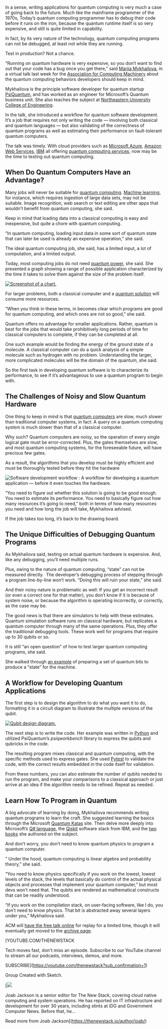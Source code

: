 In a sense, writing applications for quantum computing is very much a case of going back to the future. Much like the mainframe programmer of the 1970s, Today’s quantum computing programmer has to debug their code before it runs on the iron, because the quantum runtime itself is so very expensive, and still is quite limited in capability.

In fact, by its very nature of the technology, quantum computing programs can not be debugged, at least not while they are running.

Test in production? Not a chance.

“Running on quantum hardware is very expensive, so you don’t want to find out that your code has a bug once you get there,” said [Mariia Mykhailova](https://www.linkedin.com/in/mariiamykhailova/), in a virtual talk last week for the [Association for Computing Machinery](https://www.acm.org/about-acm) about the quantum computing behaviors developers should keep in mind.

Mykhailova is the principle software developer for quantum startup [PsiQuantum](https://www.psiquantum.com/software), and has worked as an engineer for Microsoft’s Quantum business unit. She also teaches the subject at [Northeastern University College of Engineering](https://coe.northeastern.edu/people/mykhailova-mariia/).

In the talk, she introduced a workflow for quantum software development. It’s a job that requires not only writing the code — involving both classical and quantum languages — but also validating of the correctness of quantum programs as well as estimating their performance on fault-tolerant quantum computers.

The talk was timely. With cloud providers such as [Microsoft Azure](https://azure.microsoft.com/en-us/solutions/quantum-computing), [Amazon Web Services](https://aws.amazon.com/braket/), [IBM](https://quantum.cloud.ibm.com/) all offering [quantum computing services](https://thenewstack.io/ibm-cracks-code-for-building-fault-tolerant-quantum-computer/), now may be the time to testing out quantum computing.

## When Do Quantum Computers Have an Advantage?

Many jobs will never be suitable for [quantum computing](https://thenewstack.io/why-d-wave-thinks-quantum-is-the-next-step-for-blockchain/). [Machine learning](https://thenewstack.io/machine-learnings-next-frontier-quantum-computing/), for instance, which requires ingestion of large data sets, may not be suitable. Image recognition, web search or text editing are other apps that wouldn’t benefit from quantum computing, she said.

Keep in mind that loading data into a classical computing is easy and inexpensive, but quite a chore with quantum computing.

“In quantum computing, loading input data in some sort of quantum state that can later be used is already an expensive operation,” she said.

The ideal quantum computing job, she said, has a limited input, a lot of computation, and a limited output.

Today, most computing jobs do not need [quantum power](https://thenewstack.io/quantum-computing-use-cases-how-viable-is-it-really/), she said. She presented a graph showing a range of possible application characterized by the time it takes to solve them against the size of the problem itself.

[![Screenshot of a chart. ](https://cdn.thenewstack.io/media/2025/09/14294dde-acm-quantum-mykhailova-00.png)](https://cdn.thenewstack.io/media/2025/09/14294dde-acm-quantum-mykhailova-00.png)

For larger problems, both a classical computer and a [quantum solution](https://thenewstack.io/microsoft-makes-quantum-computing-breakthrough-with-new-chip/) will consume more resources.

“When you think in these terms, in becomes clear which programs are good for quantum computing, and which ones are not so good,” she said.

Quantum offers no advantage for smaller applications. Rather, quantum is best for the jobs that would take prohibitively long periods of time for classical computers to complete, if they can be completed at all.

One such example would be finding the energy of the ground state of a molecule. A classical computer can do a quick analysis of a simple molecule such as hydrogen with no problem. Understanding the larger, more complicated molecules will be the domain of the quantum, she said.

So the first task in developing quantum software is to characterize its performance, to see if it’s advantageous to use a quantum program to begin with.

## The Challenges of Noisy and Slow Quantum Hardware

One thing to keep in mind is that [quantum computers](https://thenewstack.io/googles-quantum-computer-can-exponentially-suppress-errors/) are slow, much slower than traditional computer systems, in fact: A query on a quantum computing system is much slower than that of a classical computer.

Why such? Quantum computers are noisy, so the operation of every single logical gate must be error-corrected. Plus, the gates themselves are slow, and most quantum computing systems, for the foreseeable future, will have precious few gates.

As a result, the algorithms that you develop must be highly efficient and must be thoroughly tested before they hit the hardware

![Software development workflow](https://cdn.thenewstack.io/media/2025/09/e418b20b-acm-quantum-mykhailova-01.png)
:   A workflow for developing a quantum application — before it even touches the hardware.

“You need to figure out whether this solution is going to be good enough. You need to estimate its performance. You need to basically figure out how many resources it’s going to need,” both in terms of how many resources you need and how long the job will take, Mykhailova advised.

If the job takes too long, it’s back to the drawing board.

## The Unique Difficulties of Debugging Quantum Programs

As Mykhailova said, testing on actual quantum hardware is expensive. And, like any debugging, you’ll need multiple runs.

Plus, owing to the nature of quantum computing, “state” can not be measured directly.  The developer’s debugging process of stepping through a program line-by-line won’t work. “Doing this will ruin your state,” she said.

And their noisy nature is problematic as well: If you get an incorrect result (or even a correct one for that matter), you don’t know if it is because of system noise, or because the algorithm is operating incorrectly, or correctly, as the case may be.

The good news is that there are simulators to help with these estimates. Quantum simulation software runs on classical hardware, but replicates a quantum computer through many of the same operations. Plus, they offer the traditional debugging tools. These work well for programs that require up to 30 qubits or so.

It is still “an open question” of how to test larger quantum computing programs, she said.

She walked through [an example](https://www.psiquantum.com/news-import/psiquantum-launches-construct) of preparing a set of quantum bits to produce a “state” for the machine.

## A Workflow for Developing Quantum Applications

The first step is to design the algorithm to do what you want it to do, formatting it in a circuit diagram to illustrate the multiple versions of the qubit.

[![Qubit design diagram.](https://cdn.thenewstack.io/media/2025/09/726e10fa-acm-quantum-mykhailova-03.png)](https://cdn.thenewstack.io/media/2025/09/726e10fa-acm-quantum-mykhailova-03.png)

The next step is to write the code. Her example was written in [Python](https://thenewstack.io/what-is-python/) and utilized PsiQuantum’s *psiqworkbench* library to express the qubits and qubricks in the code.

The resulting program mixes classical and quantum computing, with the specific methods used to express gates. She used [Pytest](https://docs.pytest.org/en/stable/) to validate the code, with the correct results embedded in the code itself for validation.

From these numbers, you can also estimate the number of qubits needed to run the program, and make your comparisons to a classical approach or just arrive at an idea if the algorithm needs to be refined. Repeat as needed.

## Learn How To Program in Quantum

A big advocate of learning by doing, Mykhailova recommends writing quantum programs to learn the craft. She suggested learning the basics through the Microsoft [Quantum Katas](https://quantum.microsoft.com/en-us/tools/quantum-katas) site. Then delve more deeply into Microsoft’s [Q# language](https://learn.microsoft.com/en-us/azure/quantum/qsharp-overview), the [Qiskit](https://www.ibm.com/quantum/qiskit) software stack from IBM, and the [two](https://www.oreilly.com/library/view/q-pocket-guide/9781098108854/) [books](https://www.manning.com/books/quantum-programming-in-depth) she authored on the subject.

And don’t worry, you don’t need to know quantum physics to program a quantum computer.

” Under the hood, quantum computing is linear algebra and probability theory,” she said.

“You need to know physics specifically if you work on the lowest, lowest levels of the stack, the levels that basically do control of the actual physical objects and processes that implement your quantum computer,” but most devs won’t need that. The qubits are rendered as mathematical constructs that can be readily understood.

“If you work on the compilation stack, on user-facing software, like I do, you don’t need to know physics. That bit is abstracted away several layers under you,” Mykhailova said.

ACM will [have the free talk online](https://events.zoom.us/ev/AqZToK3BMn0keNLwD_ZBBgJ4H7Oo-_7wU_KUBe1OhmVRoo7qzpLX~AuM0BSSw2kkvpz7I2HvUbkNNGsZDwOXtw8IGKL3t1h6StnkybixUsSuLvg) for replay for a limited time, though it will eventually get moved to the [archive page](https://learning.acm.org/techtalks-archive).

[YOUTUBE.COM/THENEWSTACK

Tech moves fast, don't miss an episode. Subscribe to our YouTube
channel to stream all our podcasts, interviews, demos, and more.

SUBSCRIBE](https://youtube.com/thenewstack?sub_confirmation=1)

Group
Created with Sketch.

[![](https://thenewstack.io/wp-content/uploads/2017/05/327440bd-joab-jackson_avatar_1495152980.-600x600.jpeg)

Joab Jackson is a senior editor for The New Stack, covering cloud native computing and system operations. He has reported on IT infrastructure and development for over 30 years, including stints at IDG and Government Computer News. Before that, he...

Read more from Joab Jackson](https://thenewstack.io/author/joab/)